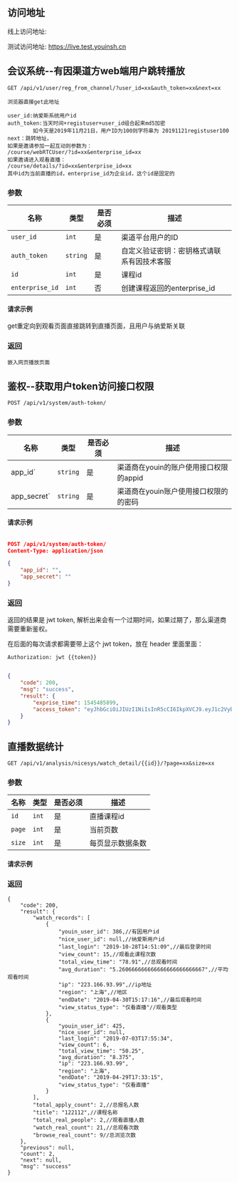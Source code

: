 ## 访问地址

线上访问地址: 

测试访问地址: https://live.test.youinsh.cn





## 会议系统--有因渠道方web端用户跳转播放
```
GET /api/v1/user/reg_from_channel/?user_id=xx&auth_token=xx&next=xx
```

```
浏览器直接get此地址

user_id:纳爱斯系统用户id
auth_token:当天时间+registuser+user_id组合起来md5加密
        如今天是2019年11月21日，用户ID为100则字符串为 20191121registuser100
next：跳转地址，
如果是邀请参加一起互动则参数为：
/course/webRTCUser/?id=xx&enterprise_id=xx
如果邀请进入观看直播：
/course/details/?id=xx&enterprise_id=xx
其中id为当前直播的id，enterprise_id为企业id，这个id是固定的

```
### 参数
|名称|类型|是否必须|描述|
|----|----|----|----|
|`user_id`|`int`|是|渠道平台用户的ID|
|`auth_token`|`string`|是|自定义验证密钥：密钥格式请联系有因技术客服|
|`id`|`int`|是|课程id|
|`enterprise_id`|`int`|否|创建课程返回的enterprise_id|


#### 请求示例
get重定向到观看页面直接跳转到直播页面，且用户与纳爱斯关联
### 返回
```
嵌入网页播放页面
```



## 鉴权--获取用户token访问接口权限

```
POST /api/v1/system/auth-token/
```
### 参数

|名称|类型|是否必须|描述|
|----|----|----|----|
|app_id`|`string`|是|渠道商在youin的账户使用接口权限的appid|
|app_secret`|`string`|是|渠道商在youin账户使用接口权限的的密码|

#### 请求示例

```json

POST /api/v1/system/auth-token/
Content-Type: application/json

{
    "app_id": "",
    "app_secret": ""
}

```

### 返回

返回的结果是 jwt token, 解析出来会有一个过期时间，如果过期了，那么渠道商需要重新鉴权。

在后面的每次请求都需要带上这个 jwt token，放在 header 里面里面：

```
Authorization: jwt {{token}}
```

```json

{
    "code": 200,
    "msg": "success",
    "result": {
        "exprise_time": 1545485899,
        "access_token": "eyJhbGciOiJIUzI1NiIsInR5cCI6IkpXVCJ9.eyJ1c2VybmFtZSI6IjFAMS5jb20iLCJleHAiOjE1NDU0ODU4OTksInVzZXJfaWQiOjkxLCJlbWFpbCI6IiJ9._0eD1FHGwPXY4VqYHRlRk4Kx8_768S1KhW-7XNUrd3c"
    }
}

```


## 直播数据统计
```
GET /api/v1/analysis/nicesys/watch_detail/{{id}}/?page=xx&size=xx
```
### 参数
|名称|类型|是否必须|描述|
|----|----|----|----|
|`id`|`int`|是|直播课程id|
|`page`|`int`|是|当前页数|
|`size`|`int`|是|每页显示数据条数|


#### 请求示例

### 返回
```
{
    "code": 200,
    "result": {
        "watch_records": [
            {
                "youin_user_id": 386,//有因用户id
                "nice_user_id": null,//纳爱斯用户id
                "last_login": "2019-10-28T14:51:09",//最后登录时间
                "view_count": 15,//观看此课程次数
                "total_view_time": "78.91",//总观看时间
                "avg_duration": "5.260666666666666666666666667",//平均观看时间
                "ip": "223.166.93.99",//ip地址
                "region": "上海",//地区
                "endDate": "2019-04-30T15:17:16",//最后观看时间
                "view_status_type": "仅看直播"//观看类型
            },
            {
                "youin_user_id": 425,
                "nice_user_id": null,
                "last_login": "2019-07-03T17:55:34",
                "view_count": 6,
                "total_view_time": "50.25",
                "avg_duration": "8.375",
                "ip": "223.166.93.99",
                "region": "上海",
                "endDate": "2019-04-29T17:33:15",
                "view_status_type": "仅看直播"
            }
        ],
        "total_apply_count": 2,//总报名人数
        "title": "122112",//课程名称
        "total_real_people": 2,//观看直播人数
        "watch_real_count": 21,//总观看次数
        "browse_real_count": 9//总浏览次数
    },
    "previous": null,
    "count": 2,
    "next": null,
    "msg": "success"
}
```


